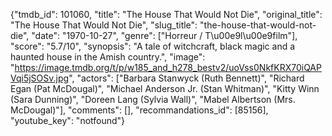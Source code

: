{"tmdb_id": 101060, "title": "The House That Would Not Die", "original_title": "The House That Would Not Die", "slug_title": "the-house-that-would-not-die", "date": "1970-10-27", "genre": ["Horreur / T\u00e9l\u00e9film"], "score": "5.7/10", "synopsis": "A tale of witchcraft, black magic and a haunted house in the Amish country.", "image": "https://image.tmdb.org/t/p/w185_and_h278_bestv2/uoVss0NkfKRX70iQAPVqi5jSOSv.jpg", "actors": ["Barbara Stanwyck (Ruth Bennett)", "Richard Egan (Pat McDougal)", "Michael Anderson Jr. (Stan Whitman)", "Kitty Winn (Sara Dunning)", "Doreen Lang (Sylvia Wall)", "Mabel Albertson (Mrs. McDougal)"], "comments": [], "recommandations_id": [85156], "youtube_key": "notfound"}